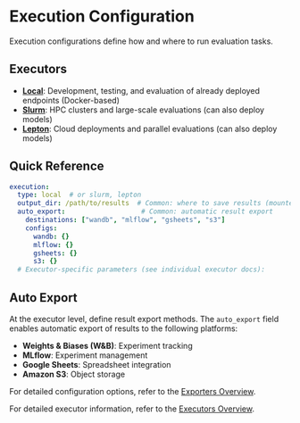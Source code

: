 # Execution Configuration

Execution configurations define how and where to run evaluation tasks.

## Executors

- **[Local](local.md)**: Development, testing, and evaluation of already deployed endpoints (Docker-based)
- **[Slurm](slurm.md)**: HPC clusters and large-scale evaluations (can also deploy models)
- **[Lepton](lepton.md)**: Cloud deployments and parallel evaluations (can also deploy models)

## Quick Reference

```yaml
execution:
  type: local  # or slurm, lepton
  output_dir: /path/to/results  # Common: where to save results (mounted as /results in evaluation container, must be creatable on the given executor)
  auto_export:                   # Common: automatic result export
    destinations: ["wandb", "mlflow", "gsheets", "s3"]
    configs:
      wandb: {}
      mlflow: {}
      gsheets: {}
      s3: {}
  # Executor-specific parameters (see individual executor docs):
```

## Auto Export

At the executor level, define result export methods. The `auto_export` field enables automatic export of results to the following platforms:

- **Weights & Biases (W&B)**: Experiment tracking
- **MLflow**: Experiment management
- **Google Sheets**: Spreadsheet integration
- **Amazon S3**: Object storage

For detailed configuration options, refer to the [Exporters Overview](../../exporters/index.md#exporters-overview).

For detailed executor information, refer to the [Executors Overview](../../executors/overview.md).

